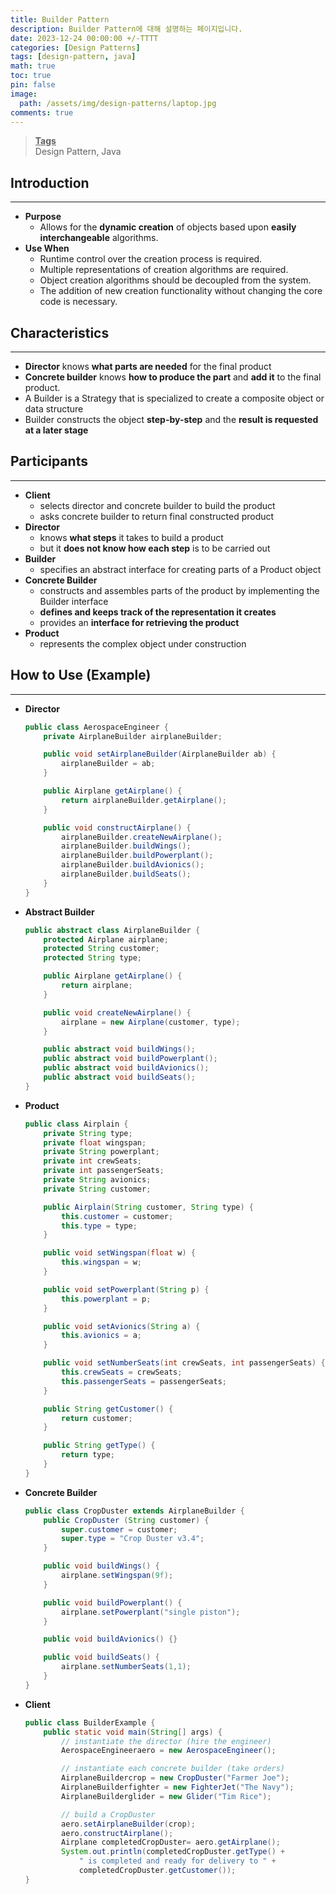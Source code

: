 ```yaml
---
title: Builder Pattern
description: Builder Pattern에 대해 설명하는 페이지입니다.
date: 2023-12-24 00:00:00 +/-TTTT
categories: [Design Patterns]
tags: [design-pattern, java]
math: true
toc: true
pin: false
image:
  path: /assets/img/design-patterns/laptop.jpg
comments: true
---
```


<blockquote class="prompt-info"><p><strong><u>Tags</u></strong> <br />
Design Pattern, Java</p></blockquote>

## Introduction

<hr />

- **Purpose**
  - Allows for the **dynamic creation** of objects based upon **easily interchangeable** algorithms.
- **Use When**
  - Runtime control over the creation process is required.
  - Multiple representations of creation algorithms are required.
  - Object creation algorithms should be decoupled from the system.
  - The addition of new creation functionality without changing the core code is necessary.

## Characteristics

<hr />

- **Director** knows **what parts are needed** for the final product
- **Concrete builder** knows **how to produce the part** and **add it** to the final product.
- A Builder is a Strategy that is specialized to create a composite object or data structure
- Builder constructs the object **step-by-step** and the **result is requested at a later stage**

## Participants

<hr />

- **Client**
  - selects director and concrete builder to build the product
  - asks concrete builder to return final constructed product
- **Director**
  - knows **what steps** it takes to build a product
  - but it **does not know how each step** is to be carried out
- **Builder**
  - specifies an abstract interface for creating parts of a Product object
- **Concrete Builder**
  - constructs and assembles parts of the product by implementing the Builder interface
  - **defines and keeps track of the representation it creates**
  - provides an **interface for retrieving the product**
- **Product**
  - represents the complex object under construction

## How to Use (Example)

<hr />

- **Director**

  ```java
  public class AerospaceEngineer {
      private AirplaneBuilder airplaneBuilder;

      public void setAirplaneBuilder(AirplaneBuilder ab) {
          airplaneBuilder = ab;
      }

      public Airplane getAirplane() {
          return airplaneBuilder.getAirplane();
      }

      public void constructAirplane() {
          airplaneBuilder.createNewAirplane();
          airplaneBuilder.buildWings();
          airplaneBuilder.buildPowerplant();
          airplaneBuilder.buildAvionics();
          airplaneBuilder.buildSeats();
      }
  }
  ```

- **Abstract Builder**

  ```java
  public abstract class AirplaneBuilder {
      protected Airplane airplane;
      protected String customer;
      protected String type;

      public Airplane getAirplane() {
          return airplane;
      }

      public void createNewAirplane() {
          airplane = new Airplane(customer, type);
      }

      public abstract void buildWings();
      public abstract void buildPowerplant();
      public abstract void buildAvionics();
      public abstract void buildSeats();
  }
  ```

- **Product**

  ```java
  public class Airplain {
      private String type;
      private float wingspan;
      private String powerplant;
      private int crewSeats;
      private int passengerSeats;
      private String avionics;
      private String customer;

      public Airplain(String customer, String type) {
          this.customer = customer;
          this.type = type;
      }

      public void setWingspan(float w) {
          this.wingspan = w;
      }

      public void setPowerplant(String p) {
          this.powerplant = p;
      }

      public void setAvionics(String a) {
          this.avionics = a;
      }

      public void setNumberSeats(int crewSeats, int passengerSeats) {
          this.crewSeats = crewSeats;
          this.passengerSeats = passengerSeats;
      }

      public String getCustomer() {
          return customer;
      }

      public String getType() {
          return type;
      }
  }
  ```

- **Concrete Builder**

  ```java
  public class CropDuster extends AirplaneBuilder {
      public CropDuster (String customer) {
          super.customer = customer;
          super.type = "Crop Duster v3.4";
      }

      public void buildWings() {
          airplane.setWingspan(9f);
      }

      public void buildPowerplant() {
          airplane.setPowerplant("single piston");
      }

      public void buildAvionics() {}

      public void buildSeats() {
          airplane.setNumberSeats(1,1);
      }
  }
  ```

- **Client**

  ```java
  public class BuilderExample {
      public static void main(String[] args) {
          // instantiate the director (hire the engineer)
          AerospaceEngineeraero = new AerospaceEngineer();

          // instantiate each concrete builder (take orders)
          AirplaneBuildercrop = new CropDuster("Farmer Joe");
          AirplaneBuilderfighter = new FighterJet("The Navy");
          AirplaneBuilderglider = new Glider("Tim Rice");

          // build a CropDuster
          aero.setAirplaneBuilder(crop);
          aero.constructAirplane();
          Airplane completedCropDuster= aero.getAirplane();
          System.out.println(completedCropDuster.getType() +
              " is completed and ready for delivery to " +
              completedCropDuster.getCustomer());
  }
  ```
